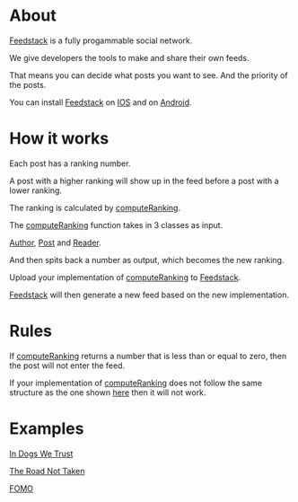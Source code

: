 # About

[Feedstack](https://play.google.com/store/apps/details?id=com.jasper.jasper) is a fully progammable social network.

We give developers the tools to make and share their own feeds.

That means you can decide what posts you want to see. And the priority of the posts. 

You can install [Feedstack](https://play.google.com/store/apps/details?id=com.jasper.jasper) on [IOS](https://play.google.com/store/apps/details?id=com.jasper.jasper) and on [Android](https://play.google.com/store/apps/details?id=com.jasper.jasper).

# How it works

Each post has a ranking number.

A post with a higher ranking will show up in the feed before a post with a lower ranking.

The ranking is calculated by [computeRanking](https://github.com/elijahleinkram/jasper/blob/master/ranking/compute_ranking.js).

The [computeRanking](https://github.com/elijahleinkram/jasper/blob/master/ranking/compute_ranking.js) function takes in 3 classes as input.

[Author](https://github.com/elijahleinkram/jasper/blob/master/classes/author.js), [Post](https://github.com/elijahleinkram/jasper/blob/master/classes/post.js) and [Reader](https://github.com/elijahleinkram/jasper/blob/master/classes/reader.js).

And then spits back a number as output, which becomes the new ranking.

Upload your implementation of [computeRanking](https://github.com/elijahleinkram/jasper/blob/master/ranking/compute_ranking.js) to [Feedstack](https://play.google.com/store/apps/details?id=com.jasper.jasper).

[Feedstack](https://play.google.com/store/apps/details?id=com.jasper.jasper) will then generate a new feed based on the new implementation. 

# Rules

If [computeRanking](https://github.com/elijahleinkram/jasper/blob/master/ranking/compute_ranking.js) returns a number that is less than or equal to zero, then the post will not enter the feed.

If your implementation of [computeRanking](https://github.com/elijahleinkram/jasper/blob/master/ranking/compute_ranking.js) does not follow the same structure as the one shown [here](https://github.com/elijahleinkram/jasper/blob/master/ranking/compute_ranking.js) then it will not work. 

# Examples

[In Dogs We Trust](https://github.com/elijahleinkram/feed-samples/blob/master/functions/in_dogs_we_trust.js)

[The Road Not Taken](https://github.com/elijahleinkram/feed-samples/blob/master/functions/the_road_not_taken.js)

[FOMO](https://github.com/elijahleinkram/feed-samples/blob/master/functions/fomo.js)












